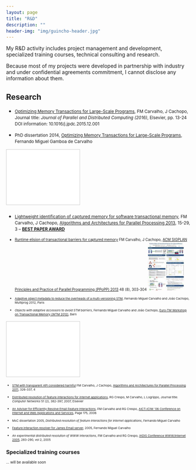 ```yaml
---
layout: page
title: "R&D"
description: ""
header-img: "img/guincho-header.jpg"
---
```


My R&D activity includes project management and development, 
specialized training courses, technical consulting and research.

Because most of my projects were developed in partnership with 
industry and under confidential agreements commitment, I cannot disclose any 
information about them.

## Research

* <small>[Optimizing Memory Transactions for Large-Scale 
Programs](http://www.sciencedirect.com/science/article/pii/S0743731515002099), 
FM Carvalho, J Cachopo, Journal title: _Journal of Parallel and Distributed
Computing (2016)_, Elsevier, pp. 13-24 DOI information: 10.1016/j.jpdc.2015.12.001</small>

* <small>PhD dissertation 2014, [Optimizing Memory Transactions for Large-Scale
Programs](/img/my-papers/phd-fmc-thesis.pdf), Fernando Miguel Gamboa de Carvalho
</small>

<iframe src="//www.slideshare.net/slideshow/embed_code/key/iFNHnksGVCJUfN" width="200" frameborder="0" marginwidth="0" marginheight="0" scrolling="no" style="border:1px solid #CCC; border-width:1px; margin-bottom:5px; max-width: 100%;" allowfullscreen>
</iframe>

* <small>[Lightweight identification of captured memory for software 
transactional memory](/img/my-papers/ica3pp2013-119.pdf),  FM Carvalho,
J Cachopo, [Algorithms and Architectures for Parallel Processing 2013](http://cse.stfx.ca/~ica3pp2013/), 
15-29, 3 – [**BEST PAPER AWARD**]( http://cse.stfx.ca/~ica3pp2013/best-papers.htm)

* <small>[Runtime elision of transactional barriers for captured
memory](http://dl.acm.org/citation.cfm?id=2442556) FM Carvalho, J Cachopo, 
[ACM SIGPLAN Principles and Practice of Parallel Programming (PPoPP)
2013](http://www.sigplan.org/Conferences/PPOPP/) 48 (8), 303-304
<a href="\img\my-papers\ppopp2327-carvalho-poster.pdf" type="_blank"><img src="/img/my-papers/ppopp2327-carvalho-poster-thumb.jpg" width="100"></a>

* <small>[Adaptive object metadata to reduce the overheads of a multi-versioning STM](\img\my-papers\Multiprog12-fmc.pdf),
Fernando Miguel Carvalho and João Cachopo, Multiprog 2012, Paris</small>

* <small>_Objects with adaptive accessors to avoid STM barriers_,
Fernando Miguel Carvalho and João Cachopo, [Euro-TM Workshop on Transactional
Memory (WTM 2012)](http://www.eurotm.org/action-meetings/wtm2012), Bern</small>

<iframe src="//www.slideshare.net/slideshow/embed_code/key/9N3UU9D2iSnxug" width="200" frameborder="0" marginwidth="0" marginheight="0" scrolling="no" style="border:1px solid #CCC; border-width:1px; margin-bottom:5px; max-width: 100%;" allowfullscreen>
</iframe> 

* <small>[STM with transparent API considered harmful](\img\my-papers\ica3pp2011.pdf)
FM Carvalho, J Cachopo, [Algorithms and Architectures for Parallel Processing 2011]( http://anss.org.au/ica3pp11/), 
326-337, 4</small>

* <small>[Distributed resolution of feature interactions for internet 
applications](http://www.sciencedirect.com/science/article/pii/S1389128606002131), 
RG Crespo, M Carvalho, L Logrippo, Journal title: _Computer Networks_ 51 (2), 382-397, 2007, Elsevier</small>

* <small>[An Adviser for Efficiently Resolve Email Feature Interactions](http://dl.acm.org/citation.cfm?id=1116162.1116342), FM Carvalho and RG Crespo, 
[AICT-ICIW '06 Conference on Internet and Web Applications and Services]( http://www.iaria.org/conferences2006/ICIW06.html), 
Page 175, 2006</small>

* <small>MsC dissertation 2005, _Distributed resolution of feature interactions for internet 
applications_, Fernando Miguel Carvalho</small>

* <small>[Feature interaction resolver for James Email server](http://comp.ist.utl.pt/rgc/FI-resolver.htm), 2005, Fernando Miguel Carvalho</small>

* <small>_An experimental distributed resolution of WWW interactions_,
FM Carvalho and RG Crespo, [IADIS Conference WWW/Internet 2005](http://internet-conf.org/previous-editions/),
283-290, vol 2, 2005</small>


## Specialized training courses

... will be available soon